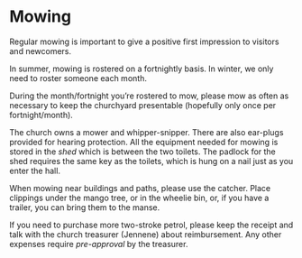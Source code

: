 # Mowing

Regular mowing is important to give a positive first impression to visitors and newcomers.

In summer, mowing is rostered on a fortnightly basis. In winter, we only need to roster someone each month.

During the month/fortnight you’re rostered to mow, please mow as often as necessary to keep the churchyard presentable \(hopefully only once per fortnight/month\).

The church owns a mower and whipper-snipper. There are also ear-plugs provided for hearing protection. All the equipment needed for mowing is stored in the _shed_ which is between the two toilets. The padlock for the shed requires the same key as the toilets, which is hung on a nail just as you enter the hall.

When mowing near buildings and paths, please use the catcher. Place clippings under the mango tree, or in the wheelie bin, or, if you have a trailer, you can bring them to the manse.

If you need to purchase more two-stroke petrol, please keep the receipt and talk with the church treasurer \(Jennene\) about reimbursement. Any other expenses require _pre-approval_ by the treasurer.

